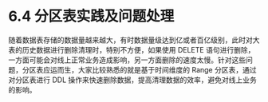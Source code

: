 # 6.4 分区表实践及问题处理

随着数据表存储的数据量越来越大，有时数据量级达到亿或者百亿级别，此时对大表的历史数据进行删除清理时，特别不方便，如果使用 DELETE 语句进行删除，一方面可能会对线上正常业务造成影响，另一方面删除的速度太慢。针对这些问题，分区表应运而生，大家比较熟悉的就是基于时间维度的 Range 分区表，通过对分区表进行 DDL 操作来快速删除数据，提高清理数据的效率，避免对线上业务的影响。
	

